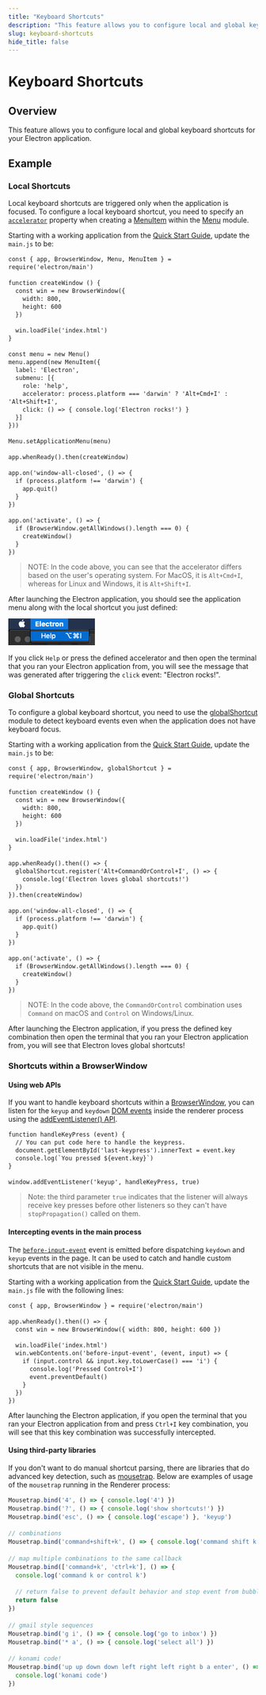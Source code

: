 ```yaml
---
title: "Keyboard Shortcuts"
description: "This feature allows you to configure local and global keyboard shortcuts for your Electron application."
slug: keyboard-shortcuts
hide_title: false
---
```


# Keyboard Shortcuts

## Overview

This feature allows you to configure local and global keyboard shortcuts
for your Electron application.

## Example

### Local Shortcuts

Local keyboard shortcuts are triggered only when the application is focused.
To configure a local keyboard shortcut, you need to specify an [`accelerator`][]
property when creating a [MenuItem][] within the [Menu][] module.

Starting with a working application from the
[Quick Start Guide](quick-start.md), update the `main.js` to be:

```fiddle docs/latest/fiddles/features/keyboard-shortcuts/local
const { app, BrowserWindow, Menu, MenuItem } = require('electron/main')

function createWindow () {
  const win = new BrowserWindow({
    width: 800,
    height: 600
  })

  win.loadFile('index.html')
}

const menu = new Menu()
menu.append(new MenuItem({
  label: 'Electron',
  submenu: [{
    role: 'help',
    accelerator: process.platform === 'darwin' ? 'Alt+Cmd+I' : 'Alt+Shift+I',
    click: () => { console.log('Electron rocks!') }
  }]
}))

Menu.setApplicationMenu(menu)

app.whenReady().then(createWindow)

app.on('window-all-closed', () => {
  if (process.platform !== 'darwin') {
    app.quit()
  }
})

app.on('activate', () => {
  if (BrowserWindow.getAllWindows().length === 0) {
    createWindow()
  }
})
```

> NOTE: In the code above, you can see that the accelerator differs based on the
user's operating system. For MacOS, it is `Alt+Cmd+I`, whereas for Linux and
Windows, it is `Alt+Shift+I`.

After launching the Electron application, you should see the application menu
along with the local shortcut you just defined:

![Menu with a local shortcut](../images/local-shortcut.png)

If you click `Help` or press the defined accelerator and then open the terminal
that you ran your Electron application from, you will see the message that was
generated after triggering the `click` event: "Electron rocks!".

### Global Shortcuts

To configure a global keyboard shortcut, you need to use the [globalShortcut][]
module to detect keyboard events even when the application does not have
keyboard focus.

Starting with a working application from the
[Quick Start Guide](quick-start.md), update the `main.js` to be:

```fiddle docs/latest/fiddles/features/keyboard-shortcuts/global
const { app, BrowserWindow, globalShortcut } = require('electron/main')

function createWindow () {
  const win = new BrowserWindow({
    width: 800,
    height: 600
  })

  win.loadFile('index.html')
}

app.whenReady().then(() => {
  globalShortcut.register('Alt+CommandOrControl+I', () => {
    console.log('Electron loves global shortcuts!')
  })
}).then(createWindow)

app.on('window-all-closed', () => {
  if (process.platform !== 'darwin') {
    app.quit()
  }
})

app.on('activate', () => {
  if (BrowserWindow.getAllWindows().length === 0) {
    createWindow()
  }
})
```

> NOTE: In the code above, the `CommandOrControl` combination uses `Command`
on macOS and `Control` on Windows/Linux.

After launching the Electron application, if you press the defined key
combination then open the terminal that you ran your Electron application from,
you will see that Electron loves global shortcuts!

### Shortcuts within a BrowserWindow

#### Using web APIs

If you want to handle keyboard shortcuts within a [BrowserWindow][], you can
listen for the `keyup` and `keydown` [DOM events][dom-events] inside the
renderer process using the [addEventListener() API][addEventListener-api].

```fiddle docs/latest/fiddles/features/keyboard-shortcuts/web-apis|focus=renderer.js
function handleKeyPress (event) {
  // You can put code here to handle the keypress.
  document.getElementById('last-keypress').innerText = event.key
  console.log(`You pressed ${event.key}`)
}

window.addEventListener('keyup', handleKeyPress, true)
```

> Note:  the third parameter `true` indicates that the listener will always receive
key presses before other listeners so they can't have `stopPropagation()`
called on them.

#### Intercepting events in the main process

The [`before-input-event`](../api/web-contents.md#event-before-input-event) event
is emitted before dispatching `keydown` and `keyup` events in the page. It can
be used to catch and handle custom shortcuts that are not visible in the menu.

Starting with a working application from the
[Quick Start Guide](quick-start.md), update the `main.js` file with the
following lines:

```fiddle docs/latest/fiddles/features/keyboard-shortcuts/interception-from-main
const { app, BrowserWindow } = require('electron/main')

app.whenReady().then(() => {
  const win = new BrowserWindow({ width: 800, height: 600 })

  win.loadFile('index.html')
  win.webContents.on('before-input-event', (event, input) => {
    if (input.control && input.key.toLowerCase() === 'i') {
      console.log('Pressed Control+I')
      event.preventDefault()
    }
  })
})
```

After launching the Electron application, if you open the terminal that you ran
your Electron application from and press `Ctrl+I` key combination, you will
see that this key combination was successfully intercepted.

#### Using third-party libraries

If you don't want to do manual shortcut parsing, there are libraries that do
advanced key detection, such as [mousetrap][]. Below are examples of usage of the
`mousetrap` running in the Renderer process:

```js @ts-nocheck
Mousetrap.bind('4', () => { console.log('4') })
Mousetrap.bind('?', () => { console.log('show shortcuts!') })
Mousetrap.bind('esc', () => { console.log('escape') }, 'keyup')

// combinations
Mousetrap.bind('command+shift+k', () => { console.log('command shift k') })

// map multiple combinations to the same callback
Mousetrap.bind(['command+k', 'ctrl+k'], () => {
  console.log('command k or control k')

  // return false to prevent default behavior and stop event from bubbling
  return false
})

// gmail style sequences
Mousetrap.bind('g i', () => { console.log('go to inbox') })
Mousetrap.bind('* a', () => { console.log('select all') })

// konami code!
Mousetrap.bind('up up down down left right left right b a enter', () => {
  console.log('konami code')
})
```

[Menu]: ../api/menu.md
[MenuItem]: ../api/menu-item.md
[globalShortcut]: ../api/global-shortcut.md
[`accelerator`]: ../api/accelerator.md
[BrowserWindow]: ../api/browser-window.md
[mousetrap]: https://github.com/ccampbell/mousetrap
[dom-events]: https://developer.mozilla.org/en-US/docs/Web/Events
[addEventListener-api]: https://developer.mozilla.org/en-US/docs/Web/API/EventTarget/addEventListener
